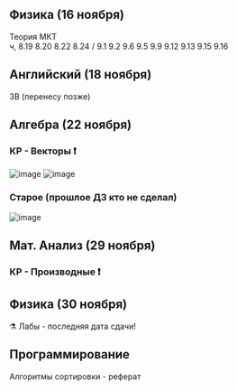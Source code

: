 ## Физика (16 ноября)
Теория МКТ 
<br>
ч, 8.19 8.20 8.22 8.24 / 9.1 9.2 9.6 9.5 9.9 9.12 9.13 9.15 9.16

## Английский (18 ноября)
3B (перенесу позже)

## Алгебра (22 ноября)
### КР - Векторы ❗
![image](https://user-images.githubusercontent.com/70198995/201985031-a1d7b8f5-a876-4c28-a3f1-7417cb87ab42.png)
![image](https://user-images.githubusercontent.com/70198995/201985141-cb0e5fb9-99a4-4a75-bf60-971231bf9651.png)
### Старое (прошлое ДЗ кто не сделал)
![image](https://user-images.githubusercontent.com/70198995/201985213-c147f55e-15b4-4cdd-b3e5-ab07c6d87bdc.png)

## Мат. Анализ (29 ноября)
### КР - Производные ❗
## Физика (30 ноября)
⚗️ Лабы - последняя дата сдачи!

## Программирование
Алгоритмы сортировки - реферат
